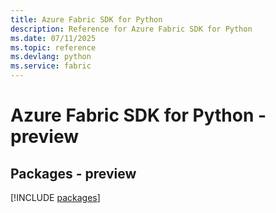 ```yaml
---
title: Azure Fabric SDK for Python
description: Reference for Azure Fabric SDK for Python
ms.date: 07/11/2025
ms.topic: reference
ms.devlang: python
ms.service: fabric
---
```

# Azure Fabric SDK for Python - preview
## Packages - preview
[!INCLUDE [packages](fabric-index.md)]